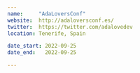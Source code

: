 ```yaml
---
name:     "AdaLoversConf"
website:  http://adaloversconf.es/
twitter:  https://twitter.com/adalovedev
location: Tenerife, Spain

date_start: 2022-09-25
date_end:   2022-09-25

---
```

